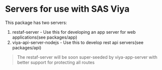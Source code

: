 # Servers for use with SAS Viya

This package has two servers:

1. restaf-server - Use this for developing an app server for web applications(see packages/app)
2. viya-api-server-nodejs - Use this to develop rest api servers(see packages/api)

> The restaf-server will be soon super-seeded by viya-app-server with better support for protecting all routes